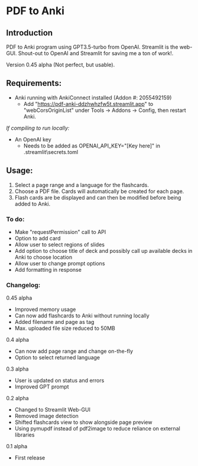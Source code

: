 # PDF to Anki

## Introduction

PDF to Anki program using GPT3.5-turbo from OpenAI. Streamlit is the web-GUI. Shout-out to OpenAI and Streamlit for saving me a ton of work!.

Version 0.45 alpha (Not perfect, but usable).

## Requirements:

- Anki running with AnkiConnect installed (Addon #: 2055492159)
    - Add "https://pdf-anki-ddzhwhzfw5t.streamlit.app" to "webCorsOriginList" under Tools -> Addons -> Config, then restart Anki.

*If compiling to run locally:*
- An OpenAI key
    - Needs to be added as OPENAI_API_KEY="[Key here]" in .streamlit\secrets.toml

## Usage:

1. Select a page range and a language for the flashcards.
2. Choose a PDF file. Cards will automatically be created for each page.
3. Flash cards are be displayed and can then be modified before being added to Anki.

### To do:

- Make "requestPermission" call to API
- Option to add card
- Allow user to select regions of slides
- Add option to choose title of deck and possibly call up available decks in Anki to choose location
- Allow user to change prompt options
- Add formatting in response

### Changelog:

0.45 alpha
- Improved memory usage
- Can now add flashcards to Anki without running locally
- Added filename and page as tag
- Max. uploaded file size reduced to 50MB

0.4 alpha
- Can now add page range and change on-the-fly
- Option to select returned language

0.3 alpha
- User is updated on status and errors
- Improved GPT prompt

0.2 alpha
- Changed to Streamlit Web-GUI
- Removed image detection
- Shifted flashcards view to show alongside page preview
- Using pymupdf instead of pdf2image to reduce reliance on external libraries

0.1 alpha
- First release